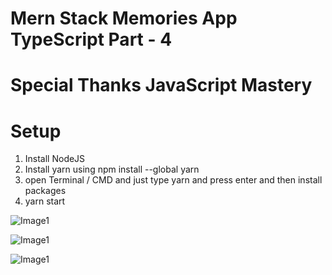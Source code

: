 # Mern Stack Memories App TypeScript Part - 4

# Special Thanks JavaScript Mastery

# Setup 
1. Install NodeJS
2. Install yarn using npm install --global yarn
3. open Terminal / CMD and just type yarn and press enter and then install packages
4. yarn start

![Image1](https://github.com/psts1711/Mern-Stack-Memories-App-TypeScript/blob/prafful1711/part_1_2_3/1.png)

![Image1](https://github.com/psts1711/Mern-Stack-Memories-App-TypeScript/blob/prafful1711/part_1_2_3/2.png)

![Image1](https://github.com/psts1711/Mern-Stack-Memories-App-TypeScript/blob/prafful1711/part_1_2_3/3.png)
